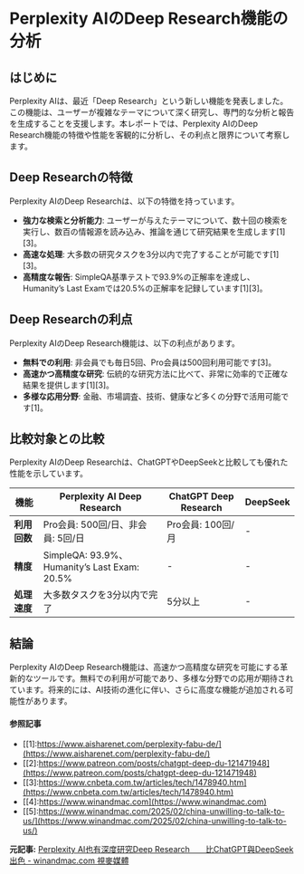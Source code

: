 # Perplexity AIのDeep Research機能の分析

## はじめに

Perplexity AIは、最近「Deep Research」という新しい機能を発表しました。この機能は、ユーザーが複雑なテーマについて深く研究し、専門的な分析と報告を生成することを支援します。本レポートでは、Perplexity AIのDeep Research機能の特徴や性能を客観的に分析し、その利点と限界について考察します。

## Deep Researchの特徴

Perplexity AIのDeep Researchは、以下の特徴を持っています。

- **強力な検索と分析能力**: ユーザーが与えたテーマについて、数十回の検索を実行し、数百の情報源を読み込み、推論を通じて研究結果を生成します[1][3]。
- **高速な処理**: 大多数の研究タスクを3分以内で完了することが可能です[1][3]。
- **高精度な報告**: SimpleQA基準テストで93.9%の正解率を達成し、Humanity’s Last Examでは20.5%の正解率を記録しています[1][3]。

## Deep Researchの利点

Perplexity AIのDeep Research機能は、以下の利点があります。

- **無料での利用**: 非会員でも毎日5回、Pro会員は500回利用可能です[3]。
- **高速かつ高精度な研究**: 伝統的な研究方法に比べて、非常に効率的で正確な結果を提供します[1][3]。
- **多様な応用分野**: 金融、市場調査、技術、健康など多くの分野で活用可能です[1]。

## 比較対象との比較

Perplexity AIのDeep Researchは、ChatGPTやDeepSeekと比較しても優れた性能を示しています。

| 機能 | Perplexity AI Deep Research | ChatGPT Deep Research | DeepSeek |
| --- | --- | --- | --- |
| **利用回数** | Pro会員: 500回/日、非会員: 5回/日 | Pro会員: 100回/月 | - |
| **精度** | SimpleQA: 93.9%、Humanity’s Last Exam: 20.5% | - | - |
| **処理速度** | 大多数タスクを3分以内で完了 | 5分以上 | - |

## 結論

Perplexity AIのDeep Research機能は、高速かつ高精度な研究を可能にする革新的なツールです。無料での利用が可能であり、多様な分野での応用が期待されています。将来的には、AI技術の進化に伴い、さらに高度な機能が追加される可能性があります。

#### 参照記事
- [[1]:https://www.aisharenet.com/perplexity-fabu-de/](https://www.aisharenet.com/perplexity-fabu-de/)
- [[2]:https://www.patreon.com/posts/chatgpt-deep-du-121471948](https://www.patreon.com/posts/chatgpt-deep-du-121471948)
- [[3]:https://www.cnbeta.com.tw/articles/tech/1478940.htm](https://www.cnbeta.com.tw/articles/tech/1478940.htm)
- [[4]:https://www.winandmac.com](https://www.winandmac.com)
- [[5]:https://www.winandmac.com/2025/02/china-unwilling-to-talk-to-us/](https://www.winandmac.com/2025/02/china-unwilling-to-talk-to-us/)


**元記事:** [Perplexity AI也有深度研究Deep Research　　比ChatGPT與DeepSeek出色 - winandmac.com 視麥媒體](https://www.winandmac.com/2025/02/perplexity-ai-deep-research/)